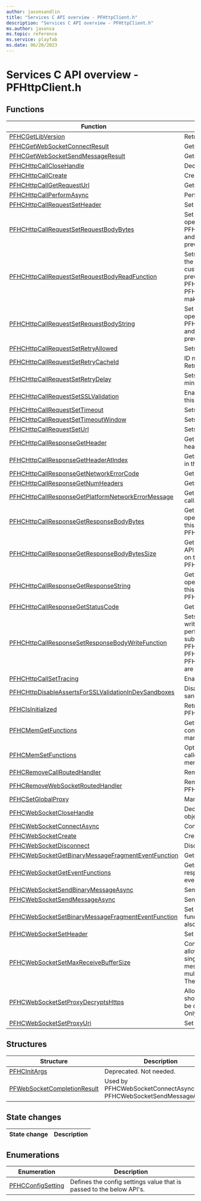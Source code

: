 ```yaml
---
author: jasonsandlin
title: "Services C API overview - PFHttpClient.h"
description: "Services C API overview - PFHttpClient.h"
ms.author: jasonsa
ms.topic: reference
ms.service: playfab
ms.date: 06/20/2023
---
```


# Services C API overview - PFHttpClient.h

  
## Functions  

| Function | Description |  
| --- | --- |  
| [PFHCGetLibVersion](functions/pfhcgetlibversion.md) | Returns the version of the library. |  
| [PFHCGetWebSocketConnectResult](functions/pfhcgetwebsocketconnectresult.md) | Gets the result for PFHCGetWebSocketConnectResult. |  
| [PFHCGetWebSocketSendMessageResult](functions/pfhcgetwebsocketsendmessageresult.md) | Gets the result from PFHCWebSocketSendMessage. |  
| [PFHCHttpCallCloseHandle](functions/pfhchttpcallclosehandle.md) | Decrements the reference count on the call object. |  
| [PFHCHttpCallCreate](functions/pfhchttpcallcreate.md) | Creates an HTTP call handle. |  
| [PFHCHttpCallGetRequestUrl](functions/pfhchttpcallgetrequesturl.md) | Gets the request url for the HTTP call. |  
| [PFHCHttpCallPerformAsync](functions/pfhchttpcallperformasync.md) | Perform HTTP call using the PFHCCallHandle. |  
| [PFHCHttpCallRequestSetHeader](functions/pfhchttpcallrequestsetheader.md) | Set a request header for the HTTP call. |  
| [PFHCHttpCallRequestSetRequestBodyBytes](functions/pfhchttpcallrequestsetrequestbodybytes.md) | Set the request body bytes of the HTTP call. This API operation is mutually exclusive with PFHCHttpCallRequestSetRequestBodyReadFunction and will result in any custom read callbacks that were previously set on this call handle to be ignored. |  
| [PFHCHttpCallRequestSetRequestBodyReadFunction](functions/pfhchttpcallrequestsetrequestbodyreadfunction.md) | Sets a custom callback function that will be used to read the request body when the HTTP call is performed. If a custom read callback is used, any request body data previously set by PFHCHttpCallRequestSetRequestBodyBytes or PFHCHttpCallRequestSetRequestBodyString is ignored making these API operations mutually exclusive. |  
| [PFHCHttpCallRequestSetRequestBodyString](functions/pfhchttpcallrequestsetrequestbodystring.md) | Set the request body string of the HTTP call. This API operation is mutually exclusive with PFHCHttpCallRequestSetRequestBodyReadFunction and will result in any custom read callbacks that were previously set on this call handle to be ignored. |  
| [PFHCHttpCallRequestSetRetryAllowed](functions/pfhchttpcallrequestsetretryallowed.md) | Sets if retry is allowed for this HTTP call. |  
| [PFHCHttpCallRequestSetRetryCacheId](functions/pfhchttpcallrequestsetretrycacheid.md) | ID number of this REST endpoint used to cache the Retry-After header for fast fail. |  
| [PFHCHttpCallRequestSetRetryDelay](functions/pfhchttpcallrequestsetretrydelay.md) | Sets the HTTP retry delay in seconds. The default and minimum delay is 2 seconds. |  
| [PFHCHttpCallRequestSetSSLValidation](functions/pfhchttpcallrequestsetsslvalidation.md) | Enables or disables SSL server certificate validation for this specific HTTP call. |  
| [PFHCHttpCallRequestSetTimeout](functions/pfhchttpcallrequestsettimeout.md) | Sets the timeout for this HTTP call. |  
| [PFHCHttpCallRequestSetTimeoutWindow](functions/pfhchttpcallrequestsettimeoutwindow.md) | Sets the HTTP timeout window in seconds. |  
| [PFHCHttpCallRequestSetUrl](functions/pfhchttpcallrequestseturl.md) | Sets the url and method for the HTTP call. |  
| [PFHCHttpCallResponseGetHeader](functions/pfhchttpcallresponsegetheader.md) | Get a response header for the HTTP call for a given header name. |  
| [PFHCHttpCallResponseGetHeaderAtIndex](functions/pfhchttpcallresponsegetheaderatindex.md) | Gets the response headers at specific zero based index in the HTTP call. |  
| [PFHCHttpCallResponseGetNetworkErrorCode](functions/pfhchttpcallresponsegetnetworkerrorcode.md) | Get the network error code of the HTTP call. |  
| [PFHCHttpCallResponseGetNumHeaders](functions/pfhchttpcallresponsegetnumheaders.md) | Gets the number of response headers in the HTTP call. |  
| [PFHCHttpCallResponseGetPlatformNetworkErrorMessage](functions/pfhchttpcallresponsegetplatformnetworkerrormessage.md) | Get the platform network error message of the HTTP call. |  
| [PFHCHttpCallResponseGetResponseBodyBytes](functions/pfhchttpcallresponsegetresponsebodybytes.md) | Get the response body buffer of the HTTP call. This API operation will fail if a custom write callback was set on this call handle using PFHCHttpCallResponseSetResponseBodyWriteFunction. |  
| [PFHCHttpCallResponseGetResponseBodyBytesSize](functions/pfhchttpcallresponsegetresponsebodybytessize.md) | Get the response body buffer size of the HTTP call. This API operation will fail if a custom write callback was set on this call handle using PFHCHttpCallResponseSetResponseBodyWriteFunction. |  
| [PFHCHttpCallResponseGetResponseString](functions/pfhchttpcallresponsegetresponsestring.md) | Get the response body string of the HTTP call. This API operation will fail if a custom write callback was set on this call handle using PFHCHttpCallResponseSetResponseBodyWriteFunction. |  
| [PFHCHttpCallResponseGetStatusCode](functions/pfhchttpcallresponsegetstatuscode.md) | Get the HTTP status code of the HTTP call response. |  
| [PFHCHttpCallResponseSetResponseBodyWriteFunction](functions/pfhchttpcallresponsesetresponsebodywritefunction.md) | Sets a custom callback function that will be used to write the response body when the HTTP call is performed. Using a custom write callback will cause subsequent calls to PFHCHttpCallResponseGetResponseBodyBytesSize, PFHCHttpCallResponseGetResponseBodyBytes, and PFHCHttpCallGetResponseBodyString to fail as these are mutually exclusive. |  
| [PFHCHttpCallSetTracing](functions/pfhchttpcallsettracing.md) | Enables or disables tracing for this specific HTTP call. |  
| [PFHCHttpDisableAssertsForSSLValidationInDevSandboxes](functions/pfhchttpdisableassertsforsslvalidationindevsandboxes.md) | Disables asserts for SSL validation in console dev sandboxes. |  
| [PFHCIsInitialized](functions/pfhcisinitialized.md) | Returns true if library has been initialized by PFHCInitialize |  
| [PFHCMemGetFunctions](functions/pfhcmemgetfunctions.md) | Gets the memory hook functions to allow callers to control route memory allocations to their own memory manager. |  
| [PFHCMemSetFunctions](functions/pfhcmemsetfunctions.md) | Optionally sets the memory hook functions to allow callers to control route memory allocations to their own memory manager. |  
| [PFHCRemoveCallRoutedHandler](functions/pfhcremovecallroutedhandler.md) | Removes a previously added PFHCCallRoutedHandler. |  
| [PFHCRemoveWebSocketRoutedHandler](functions/pfhcremovewebsocketroutedhandler.md) | Removes a previously added PFHCWebSocketRoutedHandler. |  
| [PFHCSetGlobalProxy](functions/pfhcsetglobalproxy.md) | Manually sets an explicit proxy address. |  
| [PFHCWebSocketCloseHandle](functions/pfhcwebsocketclosehandle.md) | Decrements the reference count on the WebSocket object. |  
| [PFHCWebSocketConnectAsync](functions/pfhcwebsocketconnectasync.md) | Connects to the WebSocket. |  
| [PFHCWebSocketCreate](functions/pfhcwebsocketcreate.md) | Creates an WebSocket handle. |  
| [PFHCWebSocketDisconnect](functions/pfhcwebsocketdisconnect.md) | Disconnects / closes the WebSocket. |  
| [PFHCWebSocketGetBinaryMessageFragmentEventFunction](functions/pfhcwebsocketgetbinarymessagefragmenteventfunction.md) | Gets the WebSocket binary message fragment handler. |  
| [PFHCWebSocketGetEventFunctions](functions/pfhcwebsocketgeteventfunctions.md) | Gets the WebSocket functions to allow callers to respond to incoming messages and WebSocket close events. |  
| [PFHCWebSocketSendBinaryMessageAsync](functions/pfhcwebsocketsendbinarymessageasync.md) | Send binary message to the WebSocket. |  
| [PFHCWebSocketSendMessageAsync](functions/pfhcwebsocketsendmessageasync.md) | Send message the WebSocket |  
| [PFHCWebSocketSetBinaryMessageFragmentEventFunction](functions/pfhcwebsocketsetbinarymessagefragmenteventfunction.md) | Set the binary message fragment handler. The client functionContext passed to PFHCWebSocketCreate will also be passed to this handler. |  
| [PFHCWebSocketSetHeader](functions/pfhcwebsocketsetheader.md) | Set a header for the WebSocket. |  
| [PFHCWebSocketSetMaxReceiveBufferSize](functions/pfhcwebsocketsetmaxreceivebuffersize.md) | Configures how large the WebSocket receive buffer is allowed to grow before passing messages to clients. If a single message exceeds the maximum buffer size, the message will be broken down and passed to clients via multiple calls to the PFHCWebSocketMessageFunction. The default value is 20kb. |  
| [PFHCWebSocketSetProxyDecryptsHttps](functions/pfhcwebsocketsetproxydecryptshttps.md) | Allows proxy server to decrypt and inspect traffic; should be used only for debugging purposes This must be called after calling PFHCWebSocketSetProxyUri. Only applies to Win32 non-GDK builds |  
| [PFHCWebSocketSetProxyUri](functions/pfhcwebsocketsetproxyuri.md) | Set the proxy URI for the WebSocket. |  
  
## Structures  

| Structure | Description |  
| --- | --- |  
| [PFHCInitArgs](structs/pfhcinitargs.md) | Deprecated. Not needed. |  
| [PFWebSocketCompletionResult](structs/pfwebsocketcompletionresult.md) | Used by PFHCWebSocketConnectAsync() and PFHCWebSocketSendMessageAsync(). |  
  
## State changes  
  
| State change | Description |  
| --- | --- |  
  
## Enumerations  

| Enumeration | Description |  
| --- | --- |  
| [PFHCConfigSetting](enums/pfhcconfigsetting.md) | Defines the config settings value that is passed to the below API's.|  
